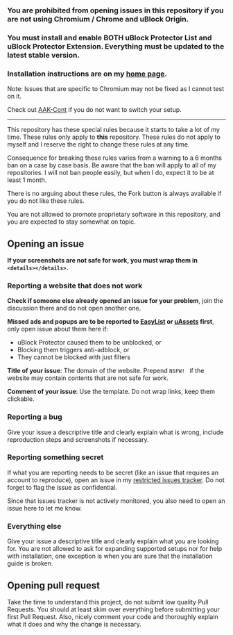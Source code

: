 ### You are prohibited from opening issues in this repository if you are not using Chromium / Chrome and uBlock Origin. 

### You must install and enable BOTH uBlock Protector List and uBlock Protector Extension. Everything must be updated to the latest stable version. 

### Installation instructions are on my [home page](https://jspenguin2017.github.io/uBlockProtector/). 

Note: Issues that are specific to Chromium may not be fixed as I cannot test on it. 

Check out [AAK-Cont](https://xuhaiyang1234.gitlab.io/AAK-Cont/) if you do not want to switch your setup. 

---

This repository has these special rules because it starts to take a lot of my time. These rules only 
apply to **this** repository. These rules do not apply to myself and I reserve the right to change these 
rules at any time. 

Consequence for breaking these rules varies from a warning to a 6 months ban on a case by case basis. 
Be aware that the ban will apply to all of my repositories. I will not ban people easily, but when I do, 
expect it to be at least 1 month. 

There is no arguing about these rules, the Fork button is always available if you do not like these rules. 

You are not allowed to promote proprietary software in this repository, and you are expected to stay somewhat on topic. 

## Opening an issue

**If your screenshots are not safe for work, you must wrap them in `<details></details>`.**

### Reporting a website that does not work

**Check if someone else already opened an issue for your problem**, join the discussion there and do not open another one. 

**Missed ads and popups are to be reported to [EasyList](https://forums.lanik.us/) or 
[uAssets](https://github.com/uBlockOrigin/uAssets/issues) first**, 
only open issue about them here if: 
* uBlock Protector caused them to be unblocked, or 
* Blocking them triggers anti-adblock, or 
* They cannot be blocked with just filters 

**Title of your issue**: The domain of the website. Prepend `NSFW! ` if the website may contain contents that are not safe for work. 

**Comment of your issue**: Use the template. Do not wrap links, keep them clickable. 

### Reporting a bug

Give your issue a descriptive title and clearly explain what is wrong, include reproduction steps and screenshots if necessary. 

### Reporting something secret

If what you are reporting needs to be secret (like an issue that requires an account to reproduce), open an issue in my 
[restricted issues tracker](https://gitlab.com/xuhaiyang1234/uBlockProtectorSecretIssues/issues). Do not forget to flag the 
issue as confidential. 

Since that issues tracker is not actively monitored, you also need to open an issue here to let me know. 

### Everything else

Give your issue a descriptive title and clearly explain what you are looking for. You are not allowed to ask for expanding 
supported setups nor for help with installation, one exception is when you are sure that the installation guide is broken. 

## Opening pull request

Take the time to understand this project, do not submit low quality Pull Requests. You should at least skim over everything 
before submitting your first Pull Request. Also, nicely comment your code and thoroughly explain what it does and why the 
change is necessary. 
